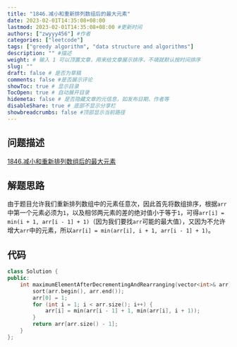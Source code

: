 ```yaml
---
title: "1846.减小和重新排列数组后的最大元素"
date: 2023-02-01T14:35:08+08:00
lastmod: 2023-02-01T14:35:08+08:00 #更新时间
authors: ["zwyyy456"] #作者
categories: ["leetcode"]
tags: ["greedy algorithm", "data structure and algorithms"]
description: "" #描述
weight: # 输入 1 可以顶置文章，用来给文章展示排序，不填就默认按时间排序
slug: ""
draft: false # 是否为草稿
comments: false #是否展示评论
showToc: true # 显示目录
TocOpen: true # 自动展开目录
hidemeta: false # 是否隐藏文章的元信息，如发布日期、作者等
disableShare: true # 底部不显示分享栏
showbreadcrumbs: false #顶部显示当前路径
---
```

## 问题描述
[1846.减小和重新排列数组后的最大元素](https://leetcode.cn/problems/maximum-element-after-decreasing-and-rearranging/)

## 解题思路
由于题目允许我们重新排列数组中的元素任意次，因此首先将数组排序，根据`arr`中第一个元素必须为`1`，以及相邻两元素的差的绝对值小于等于`1`，可得`arr[i] = min(i + 1, arr[i - 1] + 1)`（因为我们要找`arr`可能的最大值），又因为不允许增大`arr`中的元素，所以`arr[i] = min(arr[i], i + 1, arr[i - 1] + 1)`。

## 代码
```cpp
class Solution {
public:
    int maximumElementAfterDecrementingAndRearranging(vector<int>& arr) {
        sort(arr.begin(), arr.end());
        arr[0] = 1;
        for (int i = 1; i < arr.size(); i++) {
            arr[i] = min(arr[i - 1] + 1, min(arr[i], i + 1));
        }
        return arr[arr.size() - 1];
    }
};
```
